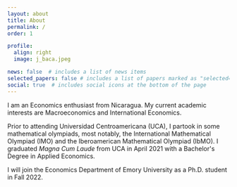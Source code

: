 ```yaml
---
layout: about
title: About
permalink: /
order: 1

profile:
  align: right
  image: j_baca.jpeg

news: false  # includes a list of news items
selected_papers: false # includes a list of papers marked as "selected={true}"
social: true  # includes social icons at the bottom of the page
---
```


I am an Economics enthusiast from Nicaragua. My current academic interests are Macroeconomics and International Economics.

Prior to attending Universidad Centroamericana (UCA), I partook in some mathematical olympiads, most notably, the International Mathematical Olympiad (IMO) and the Iberoamerican Mathematical Olympiad (IbMO). I graduated *Magna Cum Laude* from UCA in April 2021 with a Bachelor's Degree in Applied Economics.

I will join the Economics Department of Emory University as a Ph.D. student in Fall 2022.
